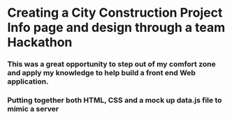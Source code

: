 # Creating a City Construction Project Info page and design through a team Hackathon

### This was a great opportunity to step out of my comfort zone and apply my knowledge to help build a front end Web application.
### Putting together both HTML, CSS and a mock up data.js file to mimic a server
